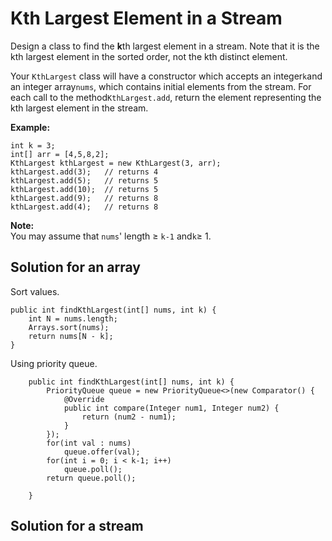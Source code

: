 # Kth Largest Element in a Stream

Design a class to find the **k**th largest element in a stream. Note that it is the kth largest element in the sorted order, not the kth distinct element.

Your `KthLargest` class will have a constructor which accepts an integer`k`and an integer array`nums`, which contains initial elements from the stream. For each call to the method`KthLargest.add`, return the element representing the kth largest element in the stream.

**Example:**

```
int k = 3;
int[] arr = [4,5,8,2];
KthLargest kthLargest = new KthLargest(3, arr);
kthLargest.add(3);   // returns 4
kthLargest.add(5);   // returns 5
kthLargest.add(10);  // returns 5
kthLargest.add(9);   // returns 8
kthLargest.add(4);   // returns 8
```

**Note:**  
You may assume that `nums`' length ≥ `k-1` and`k`≥ 1.

## Solution for an array

Sort values. 

```
public int findKthLargest(int[] nums, int k) {
    int N = nums.length;
    Arrays.sort(nums);
    return nums[N - k];
}
```

Using priority queue. 

```
    public int findKthLargest(int[] nums, int k) {
        PriorityQueue queue = new PriorityQueue<>(new Comparator() {
            @Override
            public int compare(Integer num1, Integer num2) {
                return (num2 - num1);
            }
        });
        for(int val : nums)
            queue.offer(val);
        for(int i = 0; i < k-1; i++)
            queue.poll();
        return queue.poll();
        
    }
```

## Solution for a stream



```

```



